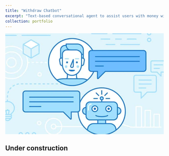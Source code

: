 ```yaml
---
title: "Withdraw Chatbot"
excerpt: "Text-based conversational agent to assist users with money withdrawal and tax related questions <br/><img src='/images/WithdrawBot.png'>"
collection: portfolio
---
```


![](/images/WithdrawBot.png)

## Under construction